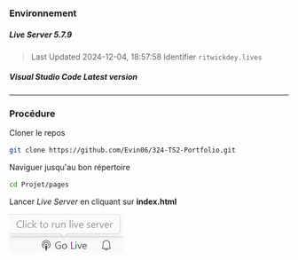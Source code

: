 ### Environnement

##### Live Server **5.7.9**
>Last Updated 2024-12-04, 18:57:58
>Identifier `ritwickdey.lives`
##### Visual Studio Code **Latest version**

---
### Procédure

Cloner le repos
```bash
git clone https://github.com/Evin06/324-TS2-Portfolio.git
```

Naviguer jusqu'au bon répertoire
```bash
cd Projet/pages
```

Lancer *Live Server* en cliquant sur **index.html**

![images](./images/liveServer.png)
